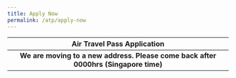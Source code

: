 ```yaml
---
title: Apply Now
permalink: /atp/apply-now
---
```


<table>
  <thead>
    <tr>
      <th style="text-align:center;">Air Travel Pass Application</th>
    </tr>
  </thead>
  <tbody>
    <tr>
      <td style="text-align:center;"><!--<a href="https://go.gov.sg/atpsg">https://go.gov.sg/atpsg</a>--> <b>We are moving to a new address. Please come back after 0000hrs (Singapore time)</b></td>
    </tr>
    <!--<tr>
      <td><a href="https://go.gov.sg/atpsg"><img src="/images/qr-atpsg.png" alt="https://go.gov.sg/atpsg" title="https://go.gov.sg/atpsg" style="width:60%;"></a></td>
    </tr>-->
  </tbody>
</table>
